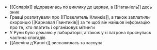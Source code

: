 - [[Соларія]] відправилась по виклику до церкви, а [[Натаніель]] десь зник
- Гравці розпитували про [[Повелитель Клинків]], а також заплатили охоронцю [[Карнавал Гвинтиків]] за те щоб він найшов інформацію про те, хто платить і організовує мітинги
- У Руни було дежавю у лабораторії, а також у її патрона проснулась частина спогадів
- [[Авеліна д'Канніт]] виснажилась та заснула